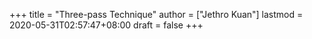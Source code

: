 +++
title = "Three-pass Technique"
author = ["Jethro Kuan"]
lastmod = 2020-05-31T02:57:47+08:00
draft = false
+++
